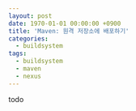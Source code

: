 ```yaml
---
layout: post
date: 1970-01-01 00:00:00 +0900
title: 'Maven: 원격 저장소에 배포하기'
categories:
  - buildsystem
tags:
  - buildsystem
  - maven
  - nexus
---
```


todo
